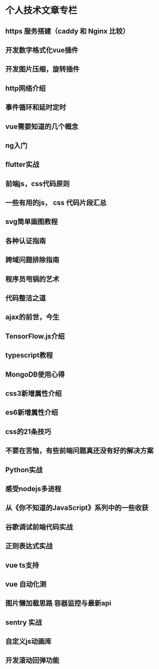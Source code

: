 # 个人技术文章专栏

## https 服务搭建（caddy 和 Nginx 比较）
## 开发数字格式化vue插件
## 开发图片压缩，旋转插件
## http网络介绍
## 事件循环和延时定时
## vue需要知道的几个概念
## ng入门
## flutter实战
## 前端js，css代码原则
## 一些有用的js， css 代码片段汇总
## svg简单画图教程
## 各种认证指南
## 跨域问题排除指南
## 程序员甩锅的艺术
## 代码整洁之道
## ajax的前世，今生
## TensorFlow.js介绍
## typescript教程
## MongoDB使用心得
## css3新增属性介绍
## es6新增属性介绍
## css的21条技巧
## 不要在苦恼，有些前端问题真还没有好的解决方案
## Python实战
## 感受nodejs多进程
## 从《你不知道的JavaScript》系列中的一些收获
## 谷歌调试前端代码实战
## 正则表达式实战
## vue ts支持
## vue 自动化测
## 图片懒加载思路 容器监控与最新api
## sentry 实战
## 自定义js动画库
## 开发滚动回弹功能
